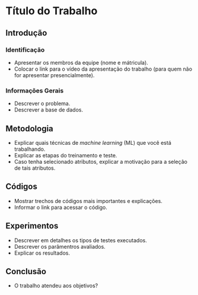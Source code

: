 # Título do Trabalho 

## Introdução

### Identificação 
* Apresentar os membros da equipe (nome e mátricula). 
* Colocar o link para o vídeo da apresentação do trabalho (para quem não for apresentar presencialmente). 

### Informações Gerais 
* Descrever o problema.  
* Descrever a base de dados.  

## Metodologia 
* Explicar quais técnicas de _machine learning_ (ML) que você está trabalhando. 
* Explicar as etapas do treinamento e teste. 
* Caso tenha selecionado atributos, explicar a motivação para a seleção de tais atributos. 

## Códigos 
* Mostrar trechos de códigos mais importantes e explicações.  
* Informar o link para acessar o código. 

## Experimentos 
* Descrever em detalhes os tipos de testes executados. 
* Descrever os parâmentros avaliados. 
* Explicar os resultados. 

## Conclusão 
* O trabalho atendeu aos objetivos? 
